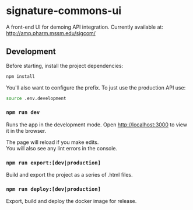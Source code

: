 # signature-commons-ui
A front-end UI for demoing API integration. Currently available at: http://amp.pharm.mssm.edu/sigcom/

## Development
Before starting, install the project dependencies:

```bash
npm install
```

You'll also want to configure the prefix. To just use the production API use:
```bash
source .env.development
```

### `npm run dev`

Runs the app in the development mode.
Open [http://localhost:3000](http://localhost:3000) to view it in the browser.

The page will reload if you make edits.<br>
You will also see any lint errors in the console.

### `npm run export:[dev|production]`
Build and export the project as a series of .html files.

### `npm run deploy:[dev|production]`
Export, build and deploy the docker image for release.
